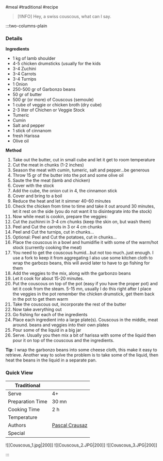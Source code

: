 #meal #traditional #recipe

> [!INFO]
> Hey, a swiss couscous, what can I say.

:::two-columns-plain

### Details
**Ingredients**

- 1 kg of lamb shoulder
- 4-5 chicken drumsticks (usually for the kids
- 3-4 Zuchini
- 3-4 Carrots
- 3-4 Turnips
- 1 Onion
- 250-500 gr of Garbonzo beans
- 50 gr of butter
- 500 gr (or more) of Couscous (semoule)
- 1 cube of veggie or chicken broth (dry cube)
- 2-3 liter of Chichen or Veggie Stock
- Tumeric
- Cumin
- Salt and pepper
- 1 stick of cinnanom
- fresh Harissa
- Olive oil


**Method**

1. Take out the butter, cut in small cube and let it get to room temperature
2. Cut the meat in chunks (1-2 inches)
3. Season the meat with cumin, tumeric, salt and pepper...be generous
4. Throw 15 gr of the butter into the pot and some olive oil
5. Saute the the meat (lamb and chicken)
6. Cover with the stock
7. Add the cube, the onion cut in 4, the cinnamon stick
8. Cover and bring to a boil
9. Reduce the heat and let it simmer 40-60 minutes
10. Check the chicken from time to time and take it out around 30 minutes, let it rest on the side (you do not want it to disintegrate into the stock)
11. Now while meat is cookin, prepare the veggies:
12. Cut the zuchinni in 3-4 cm chunks (keep the skin on, but wash them)
13. Peel and Cut the carrots in 3 or 4 cm chunks
14. Peel and Cut the turnips, cut in chunks...
15. Optional: Peel and Cut the potatoes, cut in chunks...
16. Place the couscous in a bowl and humidifie it with some of the warm/hot stock (currently cooking the meat)
17. You need to get the couscous humid...but not too much..just enough. I use a fork to keep it from aggregating I also use some kitchen cloth to wrap the garbozo beans, this will avoid later to have to go fishing for them
18. Add the veggies to the mix, along with the garbonzo beans
19. Let it cook for about 15-20 minutes.
20. Put the couscous on top of the pot (easy if you have the proper pot) and let it cook from the steam. 5-15 mn, usually I do this right after I place the veggies in the pot remember the chicken drumstick, get them back in the pot to get them warm
21. Take the couscous out, incorporate the rest of the butter
22. Now take averything out
23. Go fishing for each of the ingredients
24. Place each ingredient into a large plate(s). Couscous in the middle, meat around. beans and veggies into their own plates
25. Pour some of the liquid in a big jar
26. Serve. Usually you then mix a bit of harissa with some of the liquid then pour it on top of the couscous and the ingredients.

**Tip**: I wrap the garbonzo beans into some cheese cloth, this make it easy to retrieve. Another way to solve the problem is to take some of the liquid, then heat the beans in the liquid in a separate pan.






### Quick View
| Traditional      |                                                |
| ---------------- | ---------------------------------------------- |
| Serve            | 4+                                             |
| Preparation Time | 30 mn                                          |
| Cooking Time     | 2 h                                            |
| Temperature      |                                                |
| Authors          | [Pascal Crausaz](mailto:pascal@askpascal.com)  |
| Special          |                                                |

![[Couscous_1.jpg|200]]
![[Couscous_2.JPG|200]]
![[Couscous_3.JPG|200]]

:::

